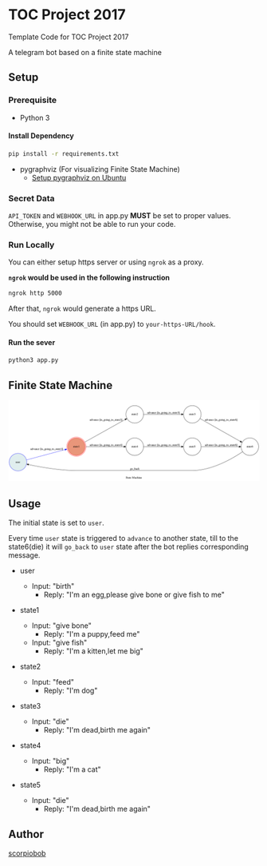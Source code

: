 # TOC Project 2017

Template Code for TOC Project 2017

A telegram bot based on a finite state machine

## Setup

### Prerequisite
* Python 3

#### Install Dependency
```sh
pip install -r requirements.txt
```

* pygraphviz (For visualizing Finite State Machine)
    * [Setup pygraphviz on Ubuntu](http://www.jianshu.com/p/a3da7ecc5303)

### Secret Data

`API_TOKEN` and `WEBHOOK_URL` in app.py **MUST** be set to proper values.
Otherwise, you might not be able to run your code.

### Run Locally
You can either setup https server or using `ngrok` as a proxy.

**`ngrok` would be used in the following instruction**

```sh
ngrok http 5000
```

After that, `ngrok` would generate a https URL.

You should set `WEBHOOK_URL` (in app.py) to `your-https-URL/hook`.

#### Run the sever

```sh
python3 app.py
```

## Finite State Machine
![fsm](./img/show-fsm.png)

## Usage
The initial state is set to `user`.

Every time `user` state is triggered to `advance` to another state, 
till to the state6(die)
it will `go_back` to `user` state after the bot replies corresponding message.

* user
	* Input: "birth"
		* Reply: "I'm an egg,please give bone or give fish to me"
* state1

	* Input: "give bone"
		* Reply: "I'm a puppy,feed me"
	* Input: "give fish"
		* Reply: "I'm a kitten,let me big"
* state2
	* Input: "feed"
		* Reply: "I'm dog"
* state3
	* Input: "die"
		* Reply: "I'm dead,birth me again"
* state4
	* Input: "big"
		* Reply: "I'm a cat"
* state5
	* Input: "die"
		* Reply: "I'm dead,birth me again"


## Author
[scorpiobob](https://github.com/scorpiobob)
